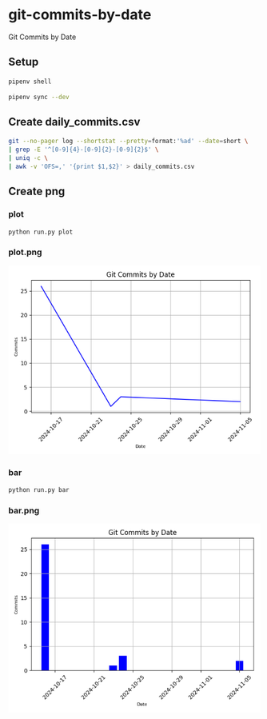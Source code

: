 # git-commits-by-date
Git Commits by Date

## Setup

```bash
pipenv shell
```

```bash
pipenv sync --dev
```

## Create daily_commits.csv

```bash
git --no-pager log --shortstat --pretty=format:'%ad' --date=short \
| grep -E '^[0-9]{4}-[0-9]{2}-[0-9]{2}$' \
| uniq -c \
| awk -v 'OFS=,' '{print $1,$2}' > daily_commits.csv
```

## Create png

### plot

```bash
python run.py plot
```

### plot.png

<div align="left">
  <img src="images/plot.png">
</div>

### bar

```bash
python run.py bar
```

### bar.png

<div align="left">
  <img src="images/bar.png">
</div>
